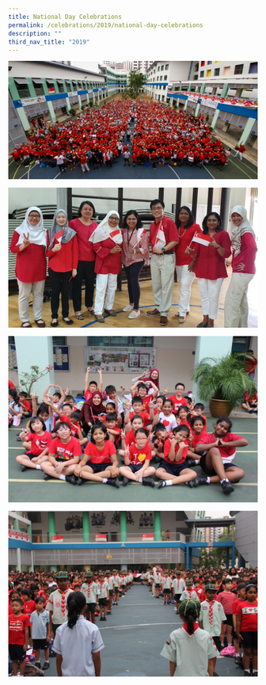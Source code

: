 ```yaml
---
title: National Day Celebrations
permalink: /celebrations/2019/national-day-celebrations
description: ""
third_nav_title: "2019"
---
```

![National Day Celebrations](/images/ndc2019-1.jpg)

![National Day Celebrations](/images/ndc2019-2.jpg)

![National Day Celebrations](/images/ndc2019-3.jpg)

![National Day Celebrations](/images/ndc2019-4.jpg)
